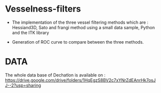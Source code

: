 # Vesselness-filters

- The implementation of the three vessel filtering methods which are : Hessiand3D, Sato and frangi method using a small data sample, Python and the ITK library

- Generation of ROC curve to compare between the three methods. 

# DATA 

The whole data base of Dechatlon is available on : https://drive.google.com/drive/folders/1HqEgzS8BV2c7xYNrZdEAnrHk7osJJ--2?usp=sharing
